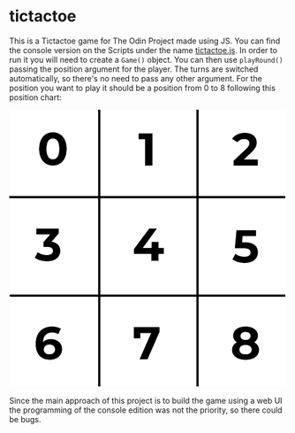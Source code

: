 # tictactoe

This is a Tictactoe game for The Odin Project made using JS. You can find the console version on the Scripts under the name [tictactoe.js](https://github.com/kagunecode/tictactoe/blob/main/scripts/tictactoe.js). In order to run it you will need to create a `Game()` object. You can then use `playRound()` passing the position argument for the player. The turns are switched automatically, so there's no need to pass any other argument. For the position you want to play it should be a position from 0 to 8 following this position chart:

![tictactoe chart](assets/tictactoe.png)

Since the main approach of this project is to build the game using a web UI the programming of the console edition was not the priority, so there could be bugs.

